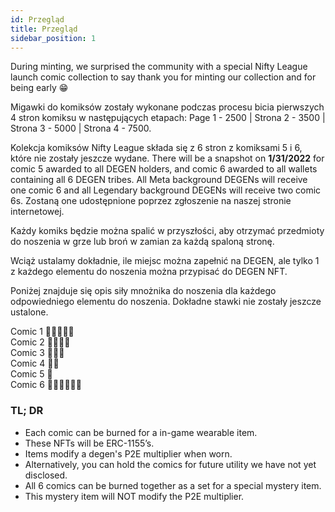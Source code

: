 ```yaml
---
id: Przegląd
title: Przegląd
sidebar_position: 1
---
```


During minting, we surprised the community with a special Nifty League launch comic collection to say thank you for minting our collection and for being early 😁

Migawki do komiksów zostały wykonane podczas procesu bicia pierwszych 4 stron komiksu w następujących etapach: Page 1 - 2500 | Strona 2 - 3500 | Strona 3 - 5000 | Strona 4 - 7500.

Kolekcja komiksów Nifty League składa się z 6 stron z komiksami 5 i 6, które nie zostały jeszcze wydane. There will be a snapshot on **1/31/2022** for comic 5 awarded to all DEGEN holders, and comic 6 awarded to all wallets containing all 6 DEGEN tribes. All Meta background DEGENs will receive one comic 6 and all Legendary background DEGENs will receive two comic 6s. Zostaną one udostępnione poprzez zgłoszenie na naszej stronie internetowej.

Każdy komiks będzie można spalić w przyszłości, aby otrzymać przedmioty do noszenia w grze lub broń w zamian za każdą spaloną stronę.

Wciąż ustalamy dokładnie, ile miejsc można zapełnić na DEGEN, ale tylko 1 z każdego elementu do noszenia można przypisać do DEGEN NFT.

Poniżej znajduje się opis siły mnożnika do noszenia dla każdego odpowiedniego elementu do noszenia. Dokładne stawki nie zostały jeszcze ustalone.

Comic 1 💪💪💪💪💪  
Comic 2 💪💪💪💪  
Comic 3 💪💪💪  
Comic 4 💪💪  
Comic 5 💪  
Comic 6 💪💪💪💪💪💪

### TL; DR

- Each comic can be burned for a in-game wearable item.
- These NFTs will be ERC-1155’s.
- Items modify a degen's P2E multiplier when worn.
- Alternatively, you can hold the comics for future utility we have not yet disclosed.
- All 6 comics can be burned together as a set for a special mystery item.
- This mystery item will NOT modify the P2E multiplier.

